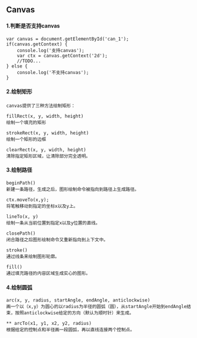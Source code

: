 ## Canvas

#### 1.判断是否支持canvas

	var canvas = document.getElementById('can_1');
    if(canvas.getContext) {
        console.log('支持canvas');
        var ctx = canvas.getContext('2d');
		//TODO...
    } else {
        console.log('不支持canvas');
    }

#### 2.绘制矩形

	canvas提供了三种方法绘制矩形：

	fillRect(x, y, width, height)
	绘制一个填充的矩形

	strokeRect(x, y, width, height)
	绘制一个矩形的边框

	clearRect(x, y, width, height)
	清除指定矩形区域，让清除部分完全透明。

#### 3.绘制路径

	beginPath()
	新建一条路径，生成之后，图形绘制命令被指向到路径上生成路径。
	
    ctx.moveTo(x,y);
	将笔触移动到指定的坐标x以及y上。

    lineTo(x, y)
	绘制一条从当前位置到指定x以及y位置的直线。

	closePath()
	闭合路径之后图形绘制命令又重新指向到上下文中。

	stroke()
	通过线条来绘制图形轮廓。

	fill()
	通过填充路径的内容区域生成实心的图形。

#### 4.绘制圆弧

	arc(x, y, radius, startAngle, endAngle, anticlockwise)
	画一个以（x,y）为圆心的以radius为半径的圆弧（圆），从startAngle开始到endAngle结束，按照anticlockwise给定的方向（默认为顺时针）来生成。

	** arcTo(x1, y1, x2, y2, radius)
	根据给定的控制点和半径画一段圆弧，再以直线连接两个控制点。

